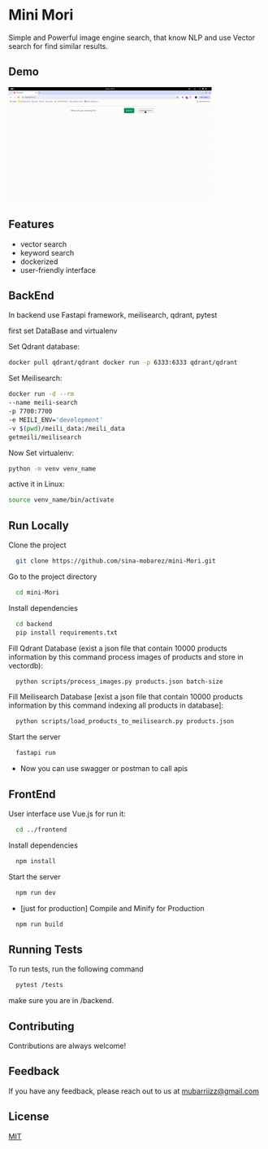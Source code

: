 # Mini Mori

Simple and Powerful image engine search, that know NLP and use Vector search for find similar results.

## Demo

![pipeline_recording](demo.gif)

## Features

- vector search
- keyword search
- dockerized
- user-friendly interface

## BackEnd

In backend use Fastapi framework, meilisearch, qdrant, pytest

first set DataBase and virtualenv

Set Qdrant database:

```bash
docker pull qdrant/qdrant docker run -p 6333:6333 qdrant/qdrant
```

Set Meilisearch:

```bash
docker run -d --rm
--name meili-search
-p 7700:7700
-e MEILI_ENV='development'
-v $(pwd)/meili_data:/meili_data
getmeili/meilisearch
```

Now Set virtualenv:

```bash
python -m venv venv_name
```

active it in Linux:

```bash
source venv_name/bin/activate
```

## Run Locally

Clone the project

```bash
  git clone https://github.com/sina-mobarez/mini-Mori.git
```

Go to the project directory

```bash
  cd mini-Mori
```

Install dependencies

```bash
  cd backend
  pip install requirements.txt
```

Fill Qdrant Database
(exist a json file that contain 10000 products information by this command process images of products and store in vectordb):

```bash
  python scripts/process_images.py products.json batch-size
```

Fill Meilisearch Database [exist a json file that contain 10000 products information by this command indexing all products in database]:

```bash
  python scripts/load_products_to_meilisearch.py products.json
```

Start the server

```bash
  fastapi run
```

- Now you can use swagger or postman to call apis

## FrontEnd

User interface use Vue.js for run it:

```bash
  cd ../frontend
```

Install dependencies

```bash
  npm install
```

Start the server

```bash
  npm run dev
```

- [just for production] Compile and Minify for Production

```bash
  npm run build
```

## Running Tests

To run tests, run the following command

```bash
  pytest /tests
```

make sure you are in /backend.

## Contributing

Contributions are always welcome!

## Feedback

If you have any feedback, please reach out to us at mubarriizz@gmail.com

## License

[MIT](https://choosealicense.com/licenses/mit/)
